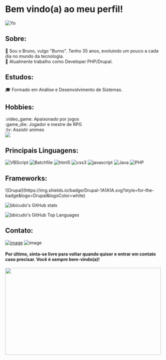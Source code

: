 <h1>Bem vindo(a) ao meu perfil!</h1>

![Yo](https://user-images.githubusercontent.com/22198380/138895788-bcd19a6e-026f-410c-b14e-1d35990e7ad0.gif)


<h2>Sobre:</h2>
🌱 Sou o Bruno, vulgo "Burno". Tenho 35 anos, evoluindo um pouco a cada dia no mundo da tecnologia.<br/>
💼 Atualmente trabalho como Developer PHP/Drupal.<br/>

<h2>Estudos:</h2>
🎓 Formado em Análise e Desenvolvimento de Sistemas.<br/>

<h2>Hobbies:</h2>
:video_game: Apaixonado por jogos<br/>
:game_die: Jogador e mestre de RPG<br/>
:tv: Assistir animes<br/>

<img src="https://user-images.githubusercontent.com/22198380/138901008-2948b9a9-5882-4d38-ad37-a3a836f41f77.gif"/>
<h2>Principais Linguagens:</h2>

![VBScript](https://img.shields.io/badge/VBScript-1A1A1A.svg?style=for-the-badge&logo=VBScript&logoColor=white)
![Batchfile](https://img.shields.io/badge/Batchfile-1A1A1A.svg?style=for-the-badge&logo=Batchfile&logoColor=white)
![html5](https://img.shields.io/badge/html5-1A1A1A.svg?style=for-the-badge&logo=html5&logoColor=white)
![css3](https://img.shields.io/badge/css3-1A1A1A.svg?style=for-the-badge&logo=css3&logoColor=white)
![javascript](https://img.shields.io/badge/javascript-1A1A1A.svg?style=for-the-badge&logo=javascript&logoColor=white)
![Java](https://img.shields.io/badge/java-1A1A1A.svg?style=for-the-badge&logo=java&logoColor=white)
![PHP](https://img.shields.io/badge/php-1A1A1A.svg?style=for-the-badge&logo=php&logoColor=white)

<h2>Frameworks:</h2>
![Drupal](https://img.shields.io/badge/Drupal-1A1A1A.svg?style=for-the-badge&logo=Drupal&logoColor=white)

![bbicudo's GitHub stats](https://github-readme-stats.vercel.app/api?username=bbicudo&show_icons=true&theme=dark)

![bbicudo's GitHub Top Languages](https://github-readme-stats.vercel.app/api/top-langs/?username=bbicudo&layout=compact&card_width=445langs_count=10&theme=dark)
<h2>Contato:</h2>

[![image](https://img.shields.io/badge/linkedin-1A1A1A.svg?style=for-the-badge&logo=linkedin&logoColor=white)](https://www.linkedin.com/in/bruno-branco-bicudo-220387a1/)
![image](https://img.shields.io/badge/hotmail-1A1A1A.svg?style=for-the-badge&logo=microsoft-outlook&logoColor=white)

<h4>Por último, sinta-se livre para voltar quando quiser e entrar em contato caso precisar. Você é sempre bem-vindo(a)!</h4>

<img src="https://user-images.githubusercontent.com/22198380/138902369-0fbced11-9357-421e-a185-d5df70aa9028.gif" width="498" height="278" />

